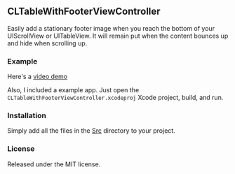 ## CLTableWithFooterViewController

Easily add a stationary footer image when you reach the bottom of your UIScrollView or UITableView. It will remain put when the content bounces up and hide when scrolling up.

### Example

Here's a [video demo](http://cl.ly/2Q1T083Z3w3I)

Also, I included a example app. Just open the `CLTableWithFooterViewController.xcodeproj` Xcode project, build, and run.

### Installation

Simply add all the files in the [Src](https://github.com/chrisledet/CLTableWithFooterViewController/tree/master/Src) directory to your project.

### License

Released under the MIT license.
